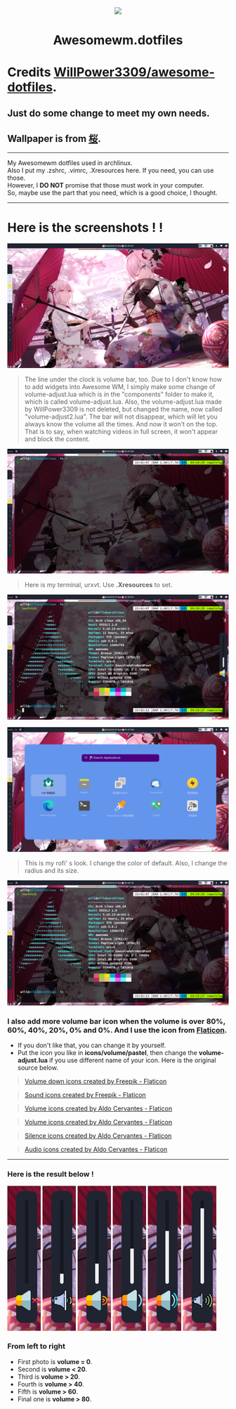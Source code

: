 <div align="center">
    <img src="https://awesomewm.org/images/awesome-logo.svg">
</div>

<div align="center">
    <h1>Awesomewm.dotfiles</h1>
</div>

# Credits [WillPower3309/awesome-dotfiles](https://github.com/WillPower3309/awesome-dotfiles).

## Just do some change to meet my own needs.
## Wallpaper is from [桜](https://www.pixiv.net/en/artworks/80518034).
---

My Awesomewm dotfiles used in archlinux. 
</br>Also I put my .zshrc, .vimrc, .Xresources here. If you need, you can use those. 
</br>However, I **DO NOT** promise that those must work in your computer. 
</br>So, maybe use the part that you need, which is a good choice, I thought.

---

# Here is the screenshots ! !

![](/screenshot/showdesktop.png)

> The line under the clock is volume bar, too. Due to I don't know how to add widgets into Awesome WM, I simply make some change of volume-adjust.lua which is in the "components" folder to make it, which is called volume-adjust.lua. Also, the volume-adjust.lua made by WillPower3309 is not deleted, but changed the name, now called "volume-adjust2.lua". The bar will not disappear, which will let you always know the volume all the times. And now it won't on the top. That is to say, when watching videos in full screen, it won't appear and block the content.

![](/screenshot/showurxvt.png)
> Here is my terminal, urxvt. Use **.Xresources** to set.

![](/screenshot/soundchange.png)

![](/screenshot/rofi.png)
> This is my rofi' s look. I change the color of default. Also, I change the radius and its size.

![](/screenshot/neofetch.png)

### I also add more volume bar icon when the volume is over 80%, 60%, 40%, 20%, 0% and 0%. And I use the icon from [Flaticon](https://www.flaticon.com/).
- If you don't like that, you can change it by yourself.
- Put the icon you like in **icons/volume/pastel**, then change the **volume-adjust.lua** if you use different name of your icon. Here is the original source below.
> <a href="https://www.flaticon.com/free-icons/volume-down" title="volume down icons">Volume down icons created by Freepik - Flaticon</a>

> <a href="https://www.flaticon.com/free-icons/sound" title="sound icons">Sound icons created by Freepik - Flaticon</a>

> <a href="https://www.flaticon.com/free-icons/volume" title="volume icons">Volume icons created by Aldo Cervantes - Flaticon</a>

> <a href="https://www.flaticon.com/free-icons/volume" title="volume icons">Volume icons created by Aldo Cervantes - Flaticon</a>

> <a href="https://www.flaticon.com/free-icons/silence" title="silence icons">Silence icons created by Aldo Cervantes - Flaticon</a>

> <a href="https://www.flaticon.com/free-icons/audio" title="audio icons">Audio icons created by Aldo Cervantes - Flaticon</a>
---
### Here is the result below ! 

![volume = 0](/screenshot/0.png) 
![volume < 20](/screenshot/0-20.png)
![volume > 20](/screenshot/20.png)
![volume > 40](/screenshot/40.png)
![volume > 60](/screenshot/60.png)
![volume > 80](/screenshot/80.png)

### From left to right 
- First photo is **volume = 0**. 
- Second is **volume < 20**.
- Third is **volume > 20**. 
- Fourth is **volume > 40**. 
- Fifth is **volume > 60**. 
- Final one is **volume > 80**. 
